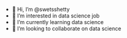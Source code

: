 - 👋 Hi, I’m @swetsshetty
- 👀 I’m interested in data science job
- 🌱 I’m currently learning data science
- 💞️ I’m looking to collaborate on data science


<!---
swetsshetty/swetsshetty is a ✨ special ✨ repository because its `README.md` (this file) appears on your GitHub profile.
You can click the Preview link to take a look at your changes.
--->
